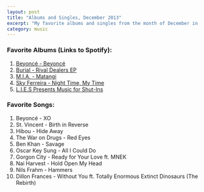 ```yaml
---
layout: post
title: "Albums and Singles, December 2013"
excerpt: "My favorite albums and singles from the month of December in the 2013th year. "
category: music
---
```


### Favorite Albums (Links to Spotify):
1. [Beyoncé - Beyoncé](https://open.spotify.com/album/2UJwKSBUz6rtW4QLK74kQu)
1. [Burial - Rival Dealers EP](https://open.spotify.com/album/7Mpnu24WcUfiCw9sGrdp2K)
1. [M.I.A. - Matangi](https://open.spotify.com/album/3dAxXNscIj0p53lBMEziYR)
1. [Sky Ferreira - Night Time, My Time](http://open.spotify.com/album/1bvCVYPVl445mO690M2dOr)
1. [L.I.E.S Presents Music for Shut-Ins](https://open.spotify.com/album/5AsuXAx4bQz5mCevFjZgqi)
 
### Favorite Songs:
1. Beyoncé - XO
1. St. Vincent - Birth in Reverse
1. Hibou - Hide Away
1. The War on Drugs - Red Eyes
1. Ben Khan - Savage
1. Oscar Key Sung - All I Could Do
1. Gorgon City - Ready for Your Love ft. MNEK
1. Nai Harvest - Hold Open My Head
1. Nils Frahm - Hammers
1. Dillon Frances - Without You ft. Totally Enormous Extinct Dinosaurs (The Rebirth)
